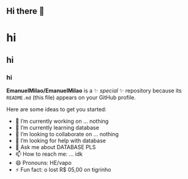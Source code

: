 ## Hi there 👋

# hi
## hi
### hi

**EmanuelMilao/EmanuelMilao** is a ✨ _special_ ✨ repository because its `README.md` (this file) appears on your GitHub profile.

Here are some ideas to get you started:

- 🔭 I’m currently working on ... nothing
- 🌱 I’m currently learning database
- 👯 I’m looking to collaborate on ... nothing
- 🤔 I’m looking for help with database
- 💬 Ask me about DATABASE PLS
- 📫 How to reach me: ... idk
- 😄 Pronouns: HE/vapo
- ⚡ Fun fact: o lost R$ 05,00 on tigrinho
